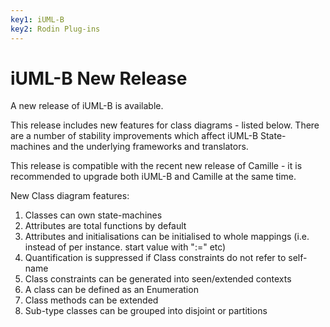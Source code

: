 ```yaml
---
key1: iUML-B
key2: Rodin Plug-ins
---
```


# iUML-B New Release

A new release of iUML-B is available.

This release includes new features for class diagrams - listed below. There are a number of stability improvements which affect iUML-B State-machines and the underlying frameworks and translators.

This release is compatible with the recent new release of Camille - it is recommended to upgrade both iUML-B and Camille at the same time.

New Class diagram features:
1) Classes can own state-machines
2) Attributes are total functions by default
3) Attributes and initialisations can be initialised to whole mappings (i.e. instead of per instance. start value with ":=" etc)
4) Quantification is suppressed if Class constraints do not refer to self-name
5) Class constraints can be generated into seen/extended contexts
6) A class can be defined as an Enumeration
7) Class methods can be extended
8) Sub-type classes can be grouped into disjoint or partitions